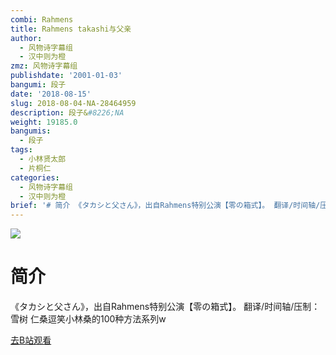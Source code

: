 ```yaml
---
combi: Rahmens
title: Rahmens takashi与父亲
author:
  - 风物诗字幕组
  - 汉中则为橙
zmz: 风物诗字幕组
publishdate: '2001-01-03'
bangumi: 段子
date: '2018-08-15'
slug: 2018-08-04-NA-28464959
description: 段子&#8226;NA
weight: 19185.0
bangumis:
  - 段子
tags:
  - 小林贤太郎
  - 片桐仁
categories:
  - 风物诗字幕组
  - 汉中则为橙
brief: '# 简介 《タカシと父さん》，出自Rahmens特别公演【零の箱式】。 翻译/时间轴/压制：雪树 仁桑逗笑小林桑的100种方法系列w'
---
```

![](https://i.imgur.com/Dz5txed.jpg)
# 简介  
《タカシと父さん》，出自Rahmens特别公演【零の箱式】。
翻译/时间轴/压制：雪树
仁桑逗笑小林桑的100种方法系列w  

[去B站观看](https://www.bilibili.com/video/av28464959/)
 
